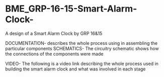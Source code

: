 # BME_GRP-16-15-Smart-Alarm-Clock-
A design of a Smart Alarm Clock by GRP 16&amp;15

DOCUMENTATION- describes the whole process using in assembling the particular components
SCHEMATICS- The circuitry schematic shows how the connections of the components were made

VIDEO- The following is a video link describing the whole process used in building the smart alarm clock and what was involved in each stage



